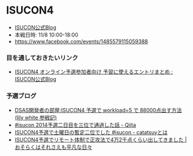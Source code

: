 ISUCON4
=======

- [ISUCON公式Blog](http://isucon.net/)
- 本戦日時: 11/8 10:00-18:00
- https://www.facebook.com/events/1485579115059388


### 目を通しておきたいリンク

- [ISUCON4 オンライン予選参加者向け 予習に使えるエントリまとめ : ISUCON公式Blog](http://isucon.net/archives/40403113.html)


### 予選ブログ

- [DSAS開発者の部屋:ISUCON4 予選で workload=5 で 88000点出す方法 (lily white 参戦記)](http://dsas.blog.klab.org/archives/52171878.html)
- [#isucon 2014予選二日目を三位で通過した話 - Qiita](http://qiita.com/y_matsuwitter/items/f7cf7a1b3d6729d02911)
- [ISUCON4予選で土曜日の暫定二位でした #isucon - catatsuyとは](http://catatsuy.hateblo.jp/entry/2014/09/30/000706)
- [ISUCON4予選でリモート体制で正攻法で4万2千点くらい出してきました | おそらくはそれさえも平凡な日々](http://www.songmu.jp/riji/entry/2014-10-04-isucon4-qualifier.html)
